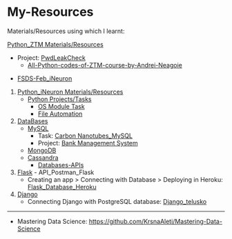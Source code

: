 # My-Resources
Materials/Resources using which I learnt:

  [Python_ZTM Materials/Resources](https://github.com/KrsnaAleti/My_Resources/tree/main/Python_ZTM)
   * Project: [PwdLeakCheck](https://github.com/KrsnaAleti/PwdLeakCheck)
     * [All-Python-codes-of-ZTM-course-by-Andrei-Neagoie](https://github.com/KrsnaAleti/All-Python-codes-of-ZTM-course-by-Andrei-Neagoie)


- [FSDS-Feb_iNeuron](https://ineuron.ai/course/full-stack-data-science-feb21-batch?source=learn_page)

1. [Python_iNeuron Materials/Resources](https://github.com/KrsnaAleti/My_Resources/tree/main/Python_iNeuron)
   *  [Python Projects/Tasks](https://github.com/KrsnaAleti/My_Resources/tree/main/Python_iNeuron/Tasks_Challenges)
      * [OS Module Task](https://github.com/KrsnaAleti/My_Resources/tree/main/Python_iNeuron/Tasks_Challenges/OS%20Module%20Task)
      * [File Automation](https://github.com/KrsnaAleti/My_Resources/tree/main/Python_iNeuron/Tasks_Challenges/File%20Automation%20Task)
2. [DataBases](https://github.com/KrsnaAleti/My_Resources/tree/main/Databases)
   * [MySQL](https://github.com/KrsnaAleti/My_Resources/tree/main/Databases/MySQL)
      * Task: [Carbon Nanotubes_MySQL](https://github.com/KrsnaAleti/My_Resources/tree/main/Databases/MySQL/Tasks_Challenges)
      * Project: [Bank Management System](https://github.com/KrsnaAleti/Bank-Management-System_MySQL)
   * [MongoDB](https://github.com/KrsnaAleti/My_Resources/tree/main/Databases/MongoDB)
   * [Cassandra](https://github.com/KrsnaAleti/My_Resources/tree/main/Databases/Cassandra)
     * [Databases-APIs](https://github.com/KrsnaAleti/My_Resources/tree/main/Databases/Databases_APIs)
3. [Flask](https://github.com/KrsnaAleti/My_Resources/tree/main/Flask) - API_Postman_Flask
    * Creating an app > Connecting with Database > Deploying in Heroku: [Flask_Database_Heroku](https://github.com/KrsnaAleti/My_Resources/tree/main/Flask_Database_Heroku)
4. [Django](https://github.com/KrsnaAleti/My_Resources/tree/main/Django)
     * Connecting Django with PostgreSQL database: [Django_telusko](https://github.com/KrsnaAleti/My_Resources/tree/main/Django_telusko)
---------------------------------------------------------------------------------------------------------------------------------------------------

- Mastering Data Science: https://github.com/KrsnaAleti/Mastering-Data-Science
